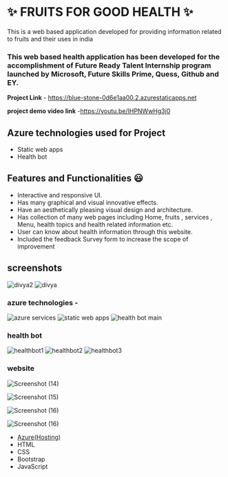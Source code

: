 # ✨  FRUITS FOR GOOD HEALTH ✨

This is a web based application developed for providing information related to fruits and their uses in india

### This web based health application has been developed for the accomplishment of Future Ready Talent Internship program launched by Microsoft, Future Skills Prime, Quess, Github and EY.


**Project Link** - https://blue-stone-0d6e1aa00.2.azurestaticapps.net

**project demo video link** -https://youtu.be/IHPNWwHg3j0 

## Azure technologies used for Project

- Static web apps
- Health bot

## Features and Functionalities 😃

- Interactive and responsive UI.
- Has many graphical and visual innovative effects.
- Have an aesthetically pleasing visual design and architecture.
- Has collection of many web pages including Home, fruits , services , Menu, health topics and health related information etc.
- User can know about health information through this website.
- Included the feedback Survey form to increase the scope of improvement 

## screenshots

![divya2](https://user-images.githubusercontent.com/115984065/218109430-cf0c8f08-0e64-41e1-be18-d2e4773cff37.png)
![divya](https://user-images.githubusercontent.com/115984065/218109452-2a92a98e-4b62-4ede-a0f4-8cb353aadbf4.png)


### azure technologies -
![azure services](https://user-images.githubusercontent.com/115984065/218024293-3c852302-fd68-4bf5-9df4-b1cccb093fff.jpg)
![static web apps](https://user-images.githubusercontent.com/115984065/218024394-74c7aaed-ca16-407b-b54d-a4b9d4713313.jpg)
![health bot main](https://user-images.githubusercontent.com/115984065/218025598-b571d832-3715-495b-a08e-532cae2b5716.jpg)



### health bot
![healthbot1](https://user-images.githubusercontent.com/115984065/218024532-ad74d04b-296d-464f-9103-143c04ee194b.jpg)
![healthbot2](https://user-images.githubusercontent.com/115984065/218024542-b0cbac4e-47e9-400c-89f7-8100237bd1e7.jpg)
![healthbot3](https://user-images.githubusercontent.com/115984065/218024553-0cebd570-d3f2-4bb2-9da4-97d90d7a22bb.jpg)


### website
![Screenshot (14)](https://user-images.githubusercontent.com/115984065/218142400-921ce599-2f51-498e-b8d4-b646785ebb72.png)

![Screenshot (15)](https://user-images.githubusercontent.com/115984065/218142439-bb085ab3-5a35-4df8-902f-d1f427754fe9.png)

![Screenshot (16)](https://user-images.githubusercontent.com/115984065/218142487-1730298d-acf0-413f-9416-fa4799b9b751.png)

![Screenshot (16)](https://user-images.githubusercontent.com/115984065/218143127-90508524-2217-4139-a376-73b41a446125.png)






- [Azure(Hosting)](https://azure.microsoft.com/en-in/features/azure-portal/)
- HTML
- CSS
- Bootstrap
- JavaScript




